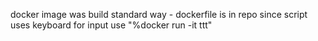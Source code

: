 docker image was build standard way - dockerfile is in repo
since script uses keyboard for input use "%docker run -it ttt"

